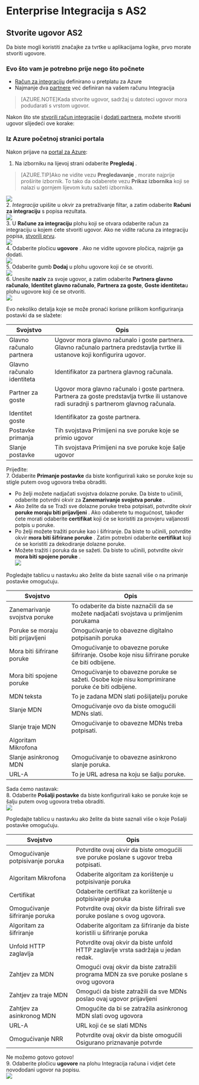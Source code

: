 <properties 
    pageTitle="Naučite kako stvoriti AS2 ugovor za integraciju paket Enterprise" 
    description="Naučite kako stvoriti AS2 ugovor za integraciju paket Enterprise | Aplikacije servisa za Microsoft Azure" 
    services="logic-apps" 
    documentationCenter=".net,nodejs,java"
    authors="msftman" 
    manager="erikre" 
    editor="cgronlun"/>

<tags 
    ms.service="logic-apps" 
    ms.workload="integration" 
    ms.tgt_pltfrm="na" 
    ms.devlang="na" 
    ms.topic="article" 
    ms.date="06/29/2016" 
    ms.author="deonhe"/>

# <a name="enterprise-integration-with-as2"></a>Enterprise Integracija s AS2

## <a name="create-an-as2-agreement"></a>Stvorite ugovor AS2
Da biste mogli koristiti značajke za tvrtke u aplikacijama logike, prvo morate stvoriti ugovore. 

### <a name="heres-what-you-need-before-you-get-started"></a>Evo što vam je potrebno prije nego što počnete
- [Račun za integraciju](./app-service-logic-enterprise-integration-accounts.md) definirano u pretplatu za Azure  
- Najmanje dva [partnere](./app-service-logic-enterprise-integration-partners.md) već definiran na vašem računu Integracija  

>[AZURE.NOTE]Kada stvorite ugovor, sadržaj u datoteci ugovor mora podudarati s vrstom ugovor.    


Nakon što ste [stvorili račun integracije](./app-service-logic-enterprise-integration-accounts.md) i [dodati partnera](./app-service-logic-enterprise-integration-partners.md), možete stvoriti ugovor slijedeći ove korake:  

### <a name="from-the-azure-portal-home-page"></a>Iz Azure početnoj stranici portala

Nakon prijave na [portal za Azure](http://portal.azure.com "Azure portal"):  
1. Na izborniku na lijevoj strani odaberite **Pregledaj** .  

>[AZURE.TIP]Ako ne vidite vezu **Pregledavanje** , morate najprije proširite izbornik. To tako da odaberete vezu **Prikaz izbornika** koji se nalazi u gornjem lijevom kutu sažeti izbornika.  

![](./media/app-service-logic-enterprise-integration-overview/overview-1.png)    
2. *Integracija* upišite u okvir za pretraživanje filtar, a zatim odaberite **Računi za integraciju** s popisa rezultata.       
 ![](./media/app-service-logic-enterprise-integration-overview/overview-2.png)  
3. U **Račune za integraciju** plohu koji se otvara odaberite račun za integraciju u kojem ćete stvoriti ugovor. Ako ne vidite računa za integraciju popisa, [stvorili prvu](./app-service-logic-enterprise-integration-accounts.md "All about integration accounts").  
![](./media/app-service-logic-enterprise-integration-overview/overview-3.png)  
4.  Odaberite pločicu **ugovore** . Ako ne vidite ugovore pločica, najprije ga dodati.   
![](./media/app-service-logic-enterprise-integration-agreements/agreement-1.png)   
5. Odaberite gumb **Dodaj** u plohu ugovore koji će se otvoriti.  
![](./media/app-service-logic-enterprise-integration-agreements/agreement-2.png)  
6. Unesite **naziv** za svoje ugovor, a zatim odaberite **Partnera glavno računalo**, **Identitet glavno računalo**, **Partnera za goste**, **Goste identiteta**u plohu ugovore koji će se otvoriti.  
![](./media/app-service-logic-enterprise-integration-agreements/agreement-3.png)  

Evo nekoliko detalja koje se može pronaći korisne prilikom konfiguriranja postavki da se slažete: 
  
|Svojstvo|Opis|
|----|----|
|Glavno računalo partnera|Ugovor mora glavno računalo i goste partnera. Glavno računalo partnera predstavlja tvrtke ili ustanove koji konfigurira ugovor.|
|Glavno računalo identiteta|Identifikator za partnera glavnog računala. |
|Partner za goste|Ugovor mora glavno računalo i goste partnera. Partnera za goste predstavlja tvrtke ili ustanove radi suradnji s partnerom glavnog računala.|
|Identitet goste|Identifikator za goste partnera.|
|Postavke primanja|Tih svojstava Primijeni na sve poruke koje se primio ugovor|
|Slanje postavke|Tih svojstava Primijeni na sve poruke koje šalje ugovor|  
Prijeđite:  
7. Odaberite **Primanje postavke** da biste konfigurirali kako se poruke koje su stigle putem ovog ugovora treba obraditi.  
 
 - Po želji možete nadjačati svojstva dolazne poruke. Da biste to učinili, odaberite potvrdni okvir za **Zanemarivanje svojstva poruke** .
  - Ako želite da se Traži sve dolazne poruke treba potpisati, potvrdite okvir **poruke moraju biti prijavljeni** . Ako odaberete tu mogućnost, također ćete morati odaberite **certifikat** koji će se koristiti za provjeru valjanosti potpis u poruke.
  - Po želji možete tražiti poruke kao i šifriranje. Da biste to učinili, potvrdite okvir **mora biti šifrirane poruke** . Zatim potrebni odaberite **certifikat** koji će se koristiti za dekodiranje dolazne poruke.
  - Možete tražiti i poruka da se sažeti. Da biste to učinili, potvrdite okvir **mora biti spojene poruke** .  
![](./media/app-service-logic-enterprise-integration-agreements/agreement-4.png)  

Pogledajte tablicu u nastavku ako želite da biste saznali više o na primanje postavke omogućuju.  

|Svojstvo|Opis|
|----|----|
|Zanemarivanje svojstva poruke|To odaberite da biste naznačili da se možete nadjačati svojstava u primljenim porukama |
|Poruke se moraju biti prijavljeni|Omogućivanje to obavezne digitalno potpisanih poruka|
|Mora biti šifrirane poruke|Omogućivanje to obavezne poruke šifriranje. Osobe koje nisu šifrirane poruke će biti odbijene.|
|Mora biti spojene poruke|Omogućivanje to obavezne poruke se sažeti. Osobe koje nisu komprimirane poruke će biti odbijene.|
|MDN teksta|To je zadana MDN slati pošiljatelju poruke|
|Slanje MDN|Omogućivanje ovo da biste omogućili MDNs slati.|
|Slanje traje MDN|Omogućivanje to obavezne MDNs treba potpisati.|
|Algoritam Mikrofona||
|Slanje asinkronog MDN|Omogućivanje to obavezne asinkrono slanje poruka.|
|URL-A|To je URL adresa na koju se šalju poruke.|
Sada ćemo nastavak:  
8. Odaberite **Pošalji postavke** da biste konfigurirali kako se poruke koje se šalju putem ovog ugovora treba obraditi.  
![](./media/app-service-logic-enterprise-integration-agreements/agreement-5.png)  

Pogledajte tablicu u nastavku ako želite da biste saznali više o koje Pošalji postavke omogućuju.  

|Svojstvo|Opis|
|----|----|
|Omogućivanje potpisivanje poruka|Potvrdite ovaj okvir da biste omogućili sve poruke poslane s ugovor treba potpisati.|
|Algoritam Mikrofona|Odaberite algoritam za korištenje u potpisivanje poruka|
|Certifikat|Odaberite certifikat za korištenje u potpisivanje poruka|
|Omogućivanje šifriranje poruka|Potvrdite ovaj okvir da biste šifrirali sve poruke poslane s ovog ugovora.|
|Algoritam za šifriranje|Odaberite algoritam za šifriranje da biste koristili u šifriranje poruka|
|Unfold HTTP zaglavlja|Potvrdite ovaj okvir da biste unfold HTTP zaglavlje vrsta sadržaja u jedan redak.|
|Zahtjev za MDN|Omogući ovaj okvir da biste zatražili programa MDN za sve poruke poslane s ovog ugovora|
|Zahtjev za traje MDN|Omogući da biste zatražili da sve MDNs poslao ovaj ugovor prijavljeni|
|Zahtjev za asinkronog MDN|Omogućite da bi se zatražila asinkronog MDN slati ovog ugovora|
|URL-A|URL koji će se slati MDNs|
|Omogućivanje NRR|Potvrdite ovaj okvir da biste omogućili Osigurano priznavanje potvrde|
Ne možemo gotovo gotovo!  
9. Odaberite pločicu **ugovore** na plohu Integracija računa i vidjet ćete novododani ugovor na popisu.  
![](./media/app-service-logic-enterprise-integration-agreements/agreement-6.png)

